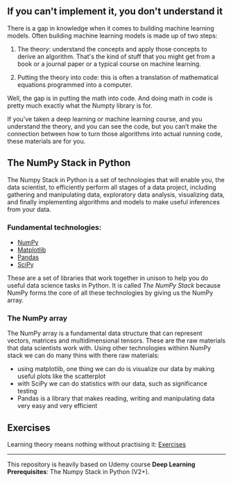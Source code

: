 ## If you can't implement it, you don't understand it

There is a gap in knowledge when it comes to building machine learning models. Often building machine learning models is made up of two steps:

1. The theory: understand the concepts and apply those concepts to derive an algorithm. That's the kind of stuff that you might get from a book or a journal paper or a typical course on machine learning.

2. Putting the theory into code: this is often a translation of mathematical equations programmed into a computer.

Well, the gap is in putting the math into code. And doing math in code is pretty much exactly what the Numpty library is for.

If you’ve taken a deep learning or machine learning course, and you understand the theory, and you can see the code, but you can’t make the connection between how to turn those algorithms into actual running code, these materials are for you.

## The NumPy Stack in Python

The Numpy Stack in Python is a set of technologies that will enable you, the data scientist, to efficiently perform all stages of a data project, including gathering and manipulating data, exploratory data analysis, visualizing data, and finally implementing algorithms and models to make useful inferences from your data.

### Fundamental technologies:
 - [NumPy](https://github.com/katarinagresova/MLprojects/blob/main/DeepLearningPrerequisites/NumPy.ipynb)
 - [Matplotlib](https://github.com/katarinagresova/MLprojects/blob/main/DeepLearningPrerequisites/Matplotlib.ipynb)
 - [Pandas](https://github.com/katarinagresova/MLprojects/blob/main/DeepLearningPrerequisites/Pandas.ipynb)
 - [SciPy](https://github.com/katarinagresova/MLprojects/blob/main/DeepLearningPrerequisites/SciPy.ipynb)

These are a set of libraries that work together in unison to help you do useful data science tasks in Python. It is called *The NumPy Stack* because NumPy forms the core of all these technologies by giving us the NumPy array.

### The NumPy array

The NumPy array is a fundamental data structure that can represent vectors, matrices and multidimensional tensors. These are the raw materials that data scientists work with. Using other technologies withinn NumPy stack we can do many thins with there raw materials:
 - using matplotlib, one thing we can do is visualize our data by making useful plots like the scatterplot
 - with SciPy we can do statistics with our data, such as significance testing
 - Pandas is a library that makes reading, writing and manipulating data very easy and very efficient


## Exercises

Learning theory means nothing without practising it: [Exercises](https://github.com/katarinagresova/MLprojects/blob/main/DeepLearningPrerequisites/Exercises.ipynb)

---

This repository is heavily based on Udemy course **Deep Learning Prerequisites**: The Numpy Stack in Python (V2+). 
